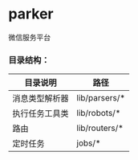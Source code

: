 # parker
微信服务平台

### 目录结构：

| 目录说明 | 路径 |
| -------- | ---- |
| 消息类型解析器 | lib/parsers/* |
| 执行任务工具类 | lib/robots/* |
| 路由 | lib/routers/* |
| 定时任务 | jobs/* |
